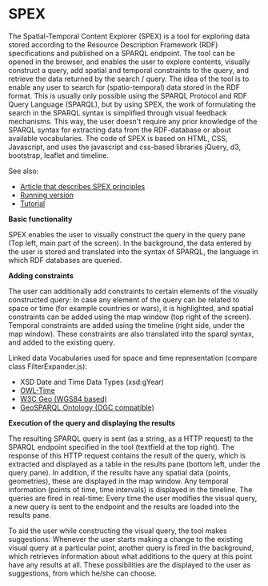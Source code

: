 # SPEX

The Spatial-Temporal Content Explorer (SPEX) is a tool for exploring data stored according to the Resource Description Framework (RDF) specifications and published on a SPARQL endpoint.
The tool can be opened in the browser, and enables the user to explore contents, visually construct a query, add spatial and temporal constraints to the query, and retrieve the data returned by the search / query.
The idea of the tool is to enable any user to search for (spatio-temporal) data stored in the RDF format. This is usually only possible using the SPARQL Protocol and RDF Query Language (SPARQL), but by using SPEX, the work of formulating the search in the SPARQL syntax is simplified through visual feedback mechanisms. This way, the user doesn't require any prior knowledge of the SPARQL syntax for extracting data from the RDF-database or about available vocabularies.
The code of SPEX is based on HTML, CSS, Javascript, and uses the javascript and css-based libraries jQuery, d3, bootstrap, leaflet and timeline.

See also:
- <a href="http://www.semantic-web-journal.net/content/exploratory-querying-sparql-endpoints-space-and-time-1">Article that describes SPEX principles</a>
- <a href="http://www.geographicknowledge.de/spex">Running version</a>
- <a href="http://www.geographicknowledge.de/spex/help.html">Tutorial</a>


<b> Basic functionality </b>

SPEX enables the user to visually construct the query in the query pane (Top left, main part of the screen). In the background, the data entered by the user is stored and translated into the syntax of SPARQL, the language in which RDF databases are queried.

<b> Adding constraints </b>

The user can additionally add constraints to certain elements of the visually constructed query: In case any element of the query can be related to space or time (for example countries or wars), it is highlighted, and spatial constraints can be added using the map window (top right of the screen). Temporal constraints are added using the timeline (right side, under the map window). These constraints are also translated into the sparql syntax, and added to the existing query.

Linked data Vocabularies used for space and time representation (compare class FilterExpander.js):
- XSD Date and Time Data Types (xsd:gYear)
- <a href="http://www.w3.org/2006/time"> OWL-Time</a>
- <a href="http://www.w3.org/2003/01/geo/wgs84_pos"> W3C Geo (WGS84 based)</a>
- <a href="http://www.opengis.net/ont/geosparql"> GeoSPARQL Ontology (OGC compatible)</a>


<b> Execution of the query and displaying the results </b>

The resulting SPARQL query is sent (as a string, as a HTTP request) to the SPARQL endpoint specified in the tool (textfield at the top right). The response of this HTTP request contains the result of the query, which is extracted and displayed as a table in the results pane (bottom left, under the query pane). In addition, if the results have any spatial data (points, geometries), these are displayed in the map window. Any temporal information (points of time, time intervals) is displayed in the timeline.
The queries are fired in real-time: Every time the user modifies the visual query, a new query is sent to the endpoint and the results are loaded into the results pane.

To aid the user while constructing the visual query, the tool makes suggestions: Whenever the user starts making a change to the existing visual query at a particular point, another query is fired in the background, which retrieves information about what additions to the query at this point have any results at all. These possibilities are the displayed to the user as suggestions, from which he/she can choose.

 
 
 

